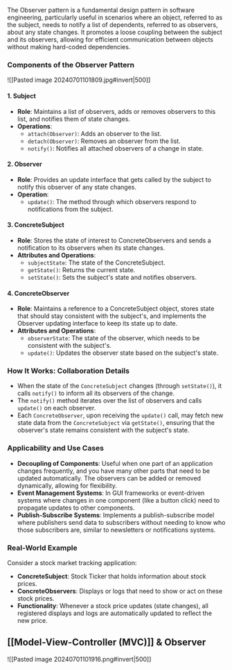 The Observer pattern is a fundamental design pattern in software engineering, particularly useful in scenarios where an object, referred to as the subject, needs to notify a list of dependents, referred to as observers, about any state changes. It promotes a loose coupling between the subject and its observers, allowing for efficient communication between objects without making hard-coded dependencies. 

### Components of the Observer Pattern
![[Pasted image 20240701101809.jpg#invert|500]]
#### 1. **Subject**
- **Role**: Maintains a list of observers, adds or removes observers to this list, and notifies them of state changes.
- **Operations**:
  - `attach(Observer)`: Adds an observer to the list.
  - `detach(Observer)`: Removes an observer from the list.
  - `notify()`: Notifies all attached observers of a change in state.
#### 2. **Observer**
- **Role**: Provides an update interface that gets called by the subject to notify this observer of any state changes.
- **Operation**:
  - `update()`: The method through which observers respond to notifications from the subject.
#### 3. **ConcreteSubject**
- **Role**: Stores the state of interest to ConcreteObservers and sends a notification to its observers when its state changes.
- **Attributes and Operations**:
  - `subjectState`: The state of the ConcreteSubject.
  - `getState()`: Returns the current state.
  - `setState()`: Sets the subject's state and notifies observers.
#### 4. **ConcreteObserver**
- **Role**: Maintains a reference to a ConcreteSubject object, stores state that should stay consistent with the subject's, and implements the Observer updating interface to keep its state up to date.
- **Attributes and Operations**:
  - `observerState`: The state of the observer, which needs to be consistent with the subject's.
  - `update()`: Updates the observer state based on the subject's state.
### How It Works: Collaboration Details
- When the state of the `ConcreteSubject` changes (through `setState()`), it calls `notify()` to inform all its observers of the change.
- The `notify()` method iterates over the list of observers and calls `update()` on each observer.
- Each `ConcreteObserver`, upon receiving the `update()` call, may fetch new state data from the `ConcreteSubject` via `getState()`, ensuring that the observer's state remains consistent with the subject's state.
### Applicability and Use Cases
- **Decoupling of Components**: Useful when one part of an application changes frequently, and you have many other parts that need to be updated automatically. The observers can be added or removed dynamically, allowing for flexibility.
- **Event Management Systems**: In GUI frameworks or event-driven systems where changes in one component (like a button click) need to propagate updates to other components.
- **Publish-Subscribe Systems**: Implements a publish-subscribe model where publishers send data to subscribers without needing to know who those subscribers are, similar to newsletters or notifications systems.
### Real-World Example
Consider a stock market tracking application:
- **ConcreteSubject**: Stock Ticker that holds information about stock prices.
- **ConcreteObservers**: Displays or logs that need to show or act on these stock prices.
- **Functionality**: Whenever a stock price updates (state changes), all registered displays and logs are automatically updated to reflect the new price.

## [[Model-View-Controller (MVC)]] & Observer
![[Pasted image 20240701101916.png#invert|500]]